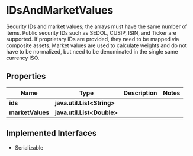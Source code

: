 

# IDsAndMarketValues

Security IDs and market values; the arrays must have the same number of items. Public security IDs such as SEDOL, CUSIP, ISIN, and Ticker are supported. If proprietary IDs are provided, they need to be mapped via composite assets. Market values are used to calculate weights and do not have to be normalized, but need to be denominated in the single same currency ISO.

## Properties

Name | Type | Description | Notes
------------ | ------------- | ------------- | -------------
**ids** | **java.util.List&lt;String&gt;** |  | 
**marketValues** | **java.util.List&lt;Double&gt;** |  | 


## Implemented Interfaces

* Serializable


